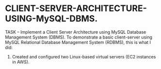# CLIENT-SERVER-ARCHITECTURE-USING-MySQL-DBMS.

TASK – Implement a Client Server Architecture using MySQL Database Management System (DBMS).
To demonstrate a basic client-server using MySQL Relational Database Management System (RDBMS), this is what I did:

1. Created and configured two Linux-based virtual servers (EC2 instances in AWS).
